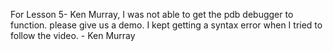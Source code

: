 For Lesson 5- Ken Murray, I was not able to get the pdb debugger to function. please give us a demo.
I kept getting a syntax error when I tried to follow the video. - Ken Murray
